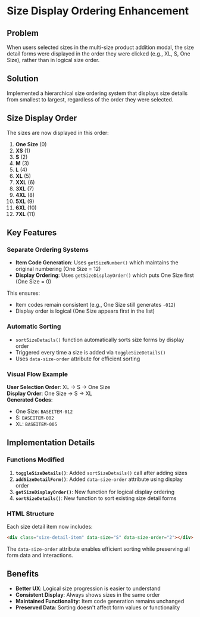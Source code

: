 # Size Display Ordering Enhancement

## Problem

When users selected sizes in the multi-size product addition modal, the size detail forms were displayed in the order they were clicked (e.g., XL, S, One Size), rather than in logical size order.

## Solution

Implemented a hierarchical size ordering system that displays size details from smallest to largest, regardless of the order they were selected.

## Size Display Order

The sizes are now displayed in this order:

1. **One Size** (0)
2. **XS** (1)
3. **S** (2)
4. **M** (3)
5. **L** (4)
6. **XL** (5)
7. **XXL** (6)
8. **3XL** (7)
9. **4XL** (8)
10. **5XL** (9)
11. **6XL** (10)
12. **7XL** (11)

## Key Features

### Separate Ordering Systems

- **Item Code Generation**: Uses `getSizeNumber()` which maintains the original numbering (One Size = 12)
- **Display Ordering**: Uses `getSizeDisplayOrder()` which puts One Size first (One Size = 0)

This ensures:

- Item codes remain consistent (e.g., One Size still generates `-012`)
- Display order is logical (One Size appears first in the list)

### Automatic Sorting

- `sortSizeDetails()` function automatically sorts size forms by display order
- Triggered every time a size is added via `toggleSizeDetails()`
- Uses `data-size-order` attribute for efficient sorting

### Visual Flow Example

**User Selection Order**: XL → S → One Size  
**Display Order**: One Size → S → XL  
**Generated Codes**:

- One Size: `BASEITEM-012`
- S: `BASEITEM-002`
- XL: `BASEITEM-005`

## Implementation Details

### Functions Modified

1. **`toggleSizeDetails()`**: Added `sortSizeDetails()` call after adding sizes
2. **`addSizeDetailForm()`**: Added `data-size-order` attribute using display order
3. **`getSizeDisplayOrder()`**: New function for logical display ordering
4. **`sortSizeDetails()`**: New function to sort existing size detail forms

### HTML Structure

Each size detail item now includes:

```html
<div class="size-detail-item" data-size="S" data-size-order="2"></div>
```

The `data-size-order` attribute enables efficient sorting while preserving all form data and interactions.

## Benefits

- **Better UX**: Logical size progression is easier to understand
- **Consistent Display**: Always shows sizes in the same order
- **Maintained Functionality**: Item code generation remains unchanged
- **Preserved Data**: Sorting doesn't affect form values or functionality
